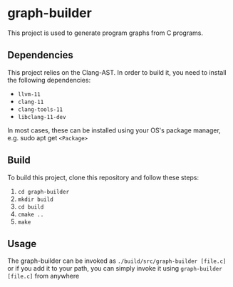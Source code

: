 # graph-builder

This project is used to generate program graphs from C programs.

## Dependencies
This project relies on the Clang-AST. In order to build it, you need to install
the following dependencies:

* `llvm-11`
* `clang-11`
* `clang-tools-11`
* `libclang-11-dev`

In most cases, these can be installed using your OS's package manager, e.g. sudo apt get `<Package>`

## Build
To build this project, clone this repository and follow these steps:
1. `cd graph-builder`
2. `mkdir build`
3. `cd build`
4. `cmake ..`
5. `make`

## Usage
The graph-builder can be invoked as `./build/src/graph-builder [file.c]` or if you add it to your path, you can simply invoke it using `graph-builder [file.c]` from anywhere